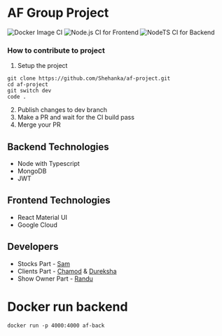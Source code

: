 # AF Group Project

![Docker Image CI](https://github.com/Shehanka/af-project/workflows/Docker%20Image%20CI/badge.svg)
![Node.js CI for Frontend](https://github.com/Shehanka/af-project/workflows/Node.js%20CI%20for%20Frontend/badge.svg)
![NodeTS CI for Backend](https://github.com/Shehanka/af-project/workflows/NodeTS%20CI%20for%20Backend/badge.svg)

### How to contribute to project

1. Setup the project

```
git clone https://github.com/Shehanka/af-project.git
cd af-project
git switch dev
code .
```

2. Publish changes to dev branch
3. Make a PR and wait for the CI build pass
4. Merge your PR

## Backend Technologies

- Node with Typescript
- MongoDB
- JWT

## Frontend Technologies

- React Material UI
- Google Cloud

## Developers

- Stocks Part - [Sam](https://github.com/deSamds)
- Clients Part - [Chamod](https://github.com/Shehanka) & [Dureksha](https://github.com/dcjc29)
- Show Owner Part - [Randu](https://github.com/Randud)

# Docker run backend 

```
docker run -p 4000:4000 af-back
```